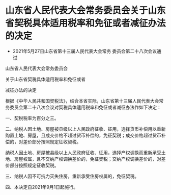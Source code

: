 # 山东省人民代表大会常务委员会关于山东省契税具体适用税率和免征或者减征办法的决定

- 2021年5月27日山东省第十三届人民代表大会常务
  委员会第二十八次会议通过

<!-- INFO END -->

山东省人民代表大会常务委员会

关于山东省契税具体适用税率和免征或者

减征办法的决定

根据《中华人民共和国契税法》，结合本省实际，山东省第十三届人民代表大会常务委员会第二十八次会议对契税具体适用税率和免征或者减征办法作如下决定：

一、契税税率为百分之三。

二、纳税人因土地、房屋被县级以上人民政府征收、征用，选择货币补偿用以重新购置土地、房屋，且成交价格不超过货币补偿的，免征契税；成交价格超过货币补偿的，对差价部分按照规定征收契税。

纳税人因土地、房屋被县级以上人民政府征收、征用，选择产权调换而重新承受土地、房屋权属，且不交纳产权调换差价的，免征契税；交纳产权调换差价的，对差价部分按照规定征收契税。

三、纳税人因不可抗力灭失住房，重新承受住房权属的，免征契税。

四、本决定自2021年9月1日起施行。
